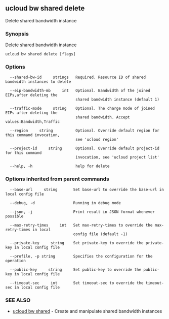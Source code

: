 

## ucloud bw shared delete

Delete shared bandwidth instance

### Synopsis

Delete shared bandwidth instance

```
ucloud bw shared delete [flags]
```

### Options

```
  --shared-bw-id     strings   Required. Resource ID of shared bandwidth instances to delete 

  --eip-bandwidth-mb     int   Optional. Bandwidth of the joined EIPs,after deleting the
                               shared bandwidth instance (default 1) 

  --traffic-mode     string    Optional. The charge mode of joined EIPs after deleting the
                               shared bandwidth. Accept values:Bandwidth,Traffic 

  --region     string          Optional. Override default region for this command invocation,
                               see 'ucloud region' 

  --project-id     string      Optional. Override default project-id for this command
                               invocation, see 'ucloud project list' 

  --help, -h                   help for delete 

```

### Options inherited from parent commands

```
  --base-url     string       Set base-url to override the base-url in local config file 

  --debug, -d                 Running in debug mode 

  --json, -j                  Print result in JSON format whenever possible 

  --max-retry-times     int   Set max-retry-times to override the max-retry-times in local
                              config file (default -1) 

  --private-key     string    Set private-key to override the private-key in local config file 

  --profile, -p string        Specifies the configuration for the operation 

  --public-key     string     Set public-key to override the public-key in local config file 

  --timeout-sec     int       Set timeout-sec to override the timeout-sec in local config file 

```

### SEE ALSO

* [ucloud bw shared](developer/cli/cmd/ucloud/bw/shared)	 - Create and manipulate shared bandwidth instances


